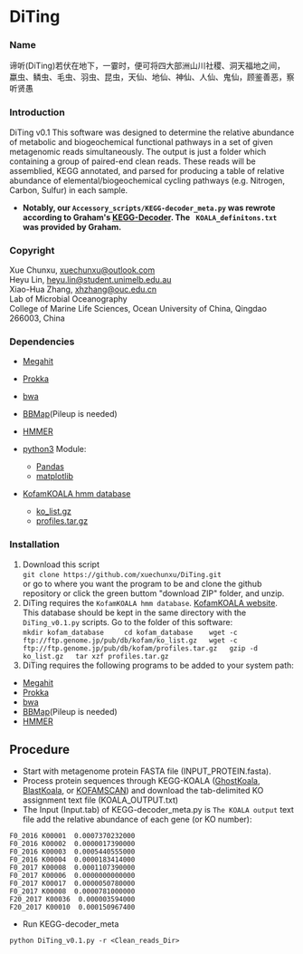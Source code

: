 DiTing
================================================================
### Name ###
谛听(DiTing)若伏在地下，一霎时，便可将四大部洲山川社稷、洞天福地之间，
蠃虫、鳞虫、毛虫、羽虫、昆虫，天仙、地仙、神仙、人仙、鬼仙，顾鉴善恶，察听贤愚

### Introduction ###
DiTing v0.1
This software was designed to determine the relative abundance of metabolic and biogeochemical
functional pathways in a set of given metagenomic reads simultaneously. The output is just a folder
which containing  a group of paired-end clean reads. These reads will be assemblied, KEGG annotated,
and parsed for producing a table of relative abundance of elemental/biogeochemical cycling pathways (e.g. Nitrogen, Carbon, Sulfur) in each sample.

* **Notably, our `Accessory_scripts/KEGG-decoder_meta.py` was rewrote according to Graham's [KEGG-Decoder](https://github.com/bjtully/BioData/tree/master/KEGGDecoder). The ` KOALA_definitons.txt` was provided by Graham.** 

### Copyright ###
Xue Chunxu, xuechunxu@outlook.com  
Heyu Lin, heyu.lin@student.unimelb.edu.au  
Xiao-Hua Zhang, xhzhang@ouc.edu.cn  
Lab of Microbial Oceanography  
College of Marine Life Sciences, Ocean University of China, Qingdao 266003, China  

### Dependencies ###
* [Megahit](https://github.com/voutcn/megahit)
* [Prokka](https://github.com/tseemann/prokka)
* [bwa](https://github.com/lh3/bwa)
* [BBMap](https://github.com/BioInfoTools/BBMap)(Pileup is needed)
* [HMMER](http://hmmer.org/)

* [python3](https://www.python.org/downloads/)
    Module:  
    * [Pandas](http://pandas.pydata.org/pandas-docs/stable/install.html)
    * [matplotlib](http://matplotlib.org/users/installing.html)

* [KofamKOALA hmm database](ftp://ftp.genome.jp/pub/db/kofam/)
    * [ko_list.gz](ftp://ftp.genome.jp/pub/db/kofam/ko_list.gz)
    * [profiles.tar.gz](ftp://ftp.genome.jp/pub/db/kofam/profiles.tar.gz)

### Installation ###
1. Download this script  
`git clone https://github.com/xuechunxu/DiTing.git`  
or go to where you want the program to be and clone the github repository or click the green buttom "download ZIP" folder, and unzip.  
2. DiTing requires the `KofamKOALA hmm database`. [KofamKOALA website](https://www.genome.jp/tools/kofamkoala/). This database should be kept in the same directory with the `DiTing_v0.1.py` scripts. Go to the folder of this software:  
`mkdir kofam_database    
cd kofam_database   
wget -c ftp://ftp.genome.jp/pub/db/kofam/ko_list.gz  
wget -c ftp://ftp.genome.jp/pub/db/kofam/profiles.tar.gz  
gzip -d ko_list.gz  
tar xzf profiles.tar.gz`  
3. DiTing requires the following programs to be added to your system path:  
* [Megahit](https://github.com/voutcn/megahit)
* [Prokka](https://github.com/tseemann/prokka)
* [bwa](https://github.com/lh3/bwa)
* [BBMap](https://github.com/BioInfoTools/BBMap)(Pileup is needed)
* [HMMER](http://hmmer.org/)

## Procedure ##
* Start with metagenome protein FASTA file (INPUT_PROTEIN.fasta).
* Process protein sequences through KEGG-KOALA ([GhostKoala](https://www.kegg.jp/ghostkoala/), [BlastKoala](https://www.kegg.jp/blastkoala/), or [KOFAMSCAN](https://www.genome.jp/tools/kofamkoala/)) and download the tab-delimited KO assignment text file (KOALA_OUTPUT.txt)
* The Input (Input.tab) of KEGG-decoder_meta.py is `The KOALA output` text file add the relative abundance of each gene (or KO number):
```
F0_2016 K00001  0.0007370232000 
F0_2016 K00002  0.0000017390000 
F0_2016 K00003  0.0005440555000 
F0_2016 K00004  0.0000183414000
F0_2017 K00008  0.0001107390000
F0_2017 K00006  0.0000000000000
F0_2017 K00017  0.0000050780000
F0_2017 K00008  0.0000781000000
F20_2017 K00036  0.000003594000
F20_2017 K00010  0.000150967400

```

* Run KEGG-decoder_meta
```
python DiTing_v0.1.py -r <Clean_reads_Dir>
```
